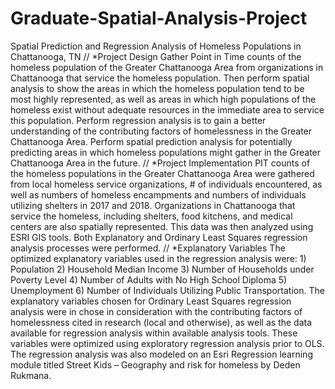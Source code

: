 # Graduate-Spatial-Analysis-Project
Spatial Prediction and Regression Analysis of Homeless Populations in Chattanooga, TN
//
*Project Design
Gather Point in Time counts of the homeless population of the Greater Chattanooga Area from organizations in Chattanooga that service the homeless population.
Then perform spatial analysis to show the areas in which the homeless population tend to be most highly represented, as well as areas in which high populations of the homeless exist without adequate resources in the immediate area to service this population. 
Perform regression analysis is to gain a better understanding of the contributing factors of homelessness in the Greater Chattanooga Area. 
Perform spatial prediction analysis for potentially predicting areas in which homeless populations might gather in the Greater Chattanooga Area in the future.
//
*Project Implementation
PIT counts of the homeless populations in the Greater Chattanooga Area were gathered from local homeless service organizations, # of individuals encountered, as well as numbers of homeless encampments and numbers of individuals utilizing shelters in 2017 and 2018. 
Organizations in Chattanooga that service the homeless, including shelters, food kitchens, and medical centers are also spatially represented. 
This data was then analyzed using ESRI GIS tools.
Both Explanatory and Ordinary Least Squares regression analysis processes were performed.
//
*Explanatory Variables
The optimized explanatory variables used in the regression analysis were: 1) Population 2) Household Median Income 3) Number of Households under Poverty Level 4) Number of Adults with No High School Diploma 5) Unemployment 6) Number of Individuals Utilizing Public Transportation.
The explanatory variables chosen for Ordinary Least Squares regression analysis were in chose in consideration with the contributing factors of homelessness cited in research (local and otherwise), as well as the data available for regression analysis within available analysis tools. These variables were optimized using exploratory regression analysis prior to OLS. 
The regression analysis was also modeled on an Esri Regression learning module titled Street Kids – Geography and risk for homeless by Deden Rukmana. 
